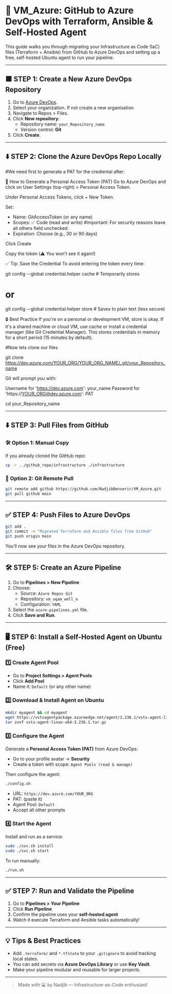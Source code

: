 # 🚀 VM_Azure: GitHub to Azure DevOps with Terraform, Ansible & Self-Hosted Agent

This guide walks you through migrating your Infrastructure as Code (IaC) files (Terraform + Ansible) from GitHub to Azure DevOps and setting up a free, self-hosted Ubuntu agent to run your pipeline.

---

## 🟪 STEP 1: Create a New Azure DevOps Repository

1. Go to [Azure DevOps](https://dev.azure.com).
2. Select your organization. If not create a new organisation
3. Navigate to Repos > Files.
4. Click **New repository**:
   - Repository name: `your_Repository_name`
   - Version control: **Git**
5. Click **Create**.

---

## ⬇️ STEP 2: Clone the Azure DevOps Repo Locally
#We need first to generate a PAT for the crediental after:

🔑 How to Generate a Personal Access Token (PAT)
Go to Azure DevOps and click on User Settings (top-right) > Personal Access Token.

Under Personal Access Tokens, click + New Token.

Set: 

- Name: GitAccessToken (or any name)
- Scopes: ✅ Code (read and write)   #important: For security reasons leave all others field unchecked.
- Expiration: Choose (e.g., 30 or 90 days)

Click Create

Copy the token (⚠️ You won’t see it again!)

✅ Tip: Save the Credential
To avoid entering the token every time:

git config --global credential.helper cache  # Temporarily stores
# or
git config --global credential.helper store  # Saves to plain text (less secure)

🔒 Best Practice
If you're on a personal or development VM, store is okay. If it's a shared machine or cloud VM, use cache or install a credential manager (like Git Credential Manager). This stores credentials in memory for a short period (15 minutes by default).

#Now lets clone our files

git clone https://dev.azure.com/YOUR_ORG/YOUR_ORG_NAME/_git/your_Repository_name

Git will prompt you with:

Username for 'https://dev.azure.com': your_name
Password for 'https://YOUR_ORG@dev.azure.com': PAT

cd your_Repository_name


---

## ⬇️ STEP 3: Pull Files from GitHub

### 🛠️ Option 1: Manual Copy

If you already cloned the GitHub repo:

```bash
cp -r ../github_repo/infrastructure ./infrastructure
```

### 🔗 Option 2: Git Remote Pull

```bash https://github.com/NadjibBenserir/VM_Azure.git
git remote add github https://github.com/NadjibBenserir/VM_Azure.git
git pull github main
```

---

## ✅ STEP 4: Push Files to Azure DevOps

```bash
git add .
git commit -m "Migrated Terraform and Ansible files from GitHub"
git push origin main
```

You’ll now see your files in the Azure DevOps repository.

---

## 🛠 STEP 5: Create an Azure Pipeline

1. Go to **Pipelines > New Pipeline**
2. Choose:
   - Source: `Azure Repos Git`
   - Repository: `vm_uqam_well_e`
   - Configuration: `YAML`
3. Select the `azure-pipelines.yml` file.
4. Click **Save and Run**.

---

## 🖥 STEP 6: Install a Self-Hosted Agent on Ubuntu (Free)

### 1️⃣ Create Agent Pool

- Go to **Project Settings > Agent Pools**
- Click **Add Pool**
- Name it: `Default` (or any other name)

### 2️⃣ Download & Install Agent on Ubuntu

```bash
mkdir myagent && cd myagent
wget https://vstsagentpackage.azureedge.net/agent/3.236.1/vsts-agent-linux-x64-3.236.1.tar.gz
tar zxvf vsts-agent-linux-x64-3.236.1.tar.gz
```

### 3️⃣ Configure the Agent

Generate a **Personal Access Token (PAT)** from Azure DevOps:

- Go to your profile avatar → **Security**
- Create a token with scope: `Agent Pools (read & manage)`

Then configure the agent:

```bash
./config.sh
```

- URL: `https://dev.azure.com/YOUR_ORG`
- PAT: (paste it)
- Agent Pool: `Default`
- Accept all other prompts

### 4️⃣ Start the Agent

Install and run as a service:

```bash
sudo ./svc.sh install
sudo ./svc.sh start
```

To run manually:

```bash
./run.sh
```

---

## ✅ STEP 7: Run and Validate the Pipeline

1. Go to **Pipelines > Your Pipeline**
2. Click **Run Pipeline**
3. Confirm the pipeline uses your **self-hosted agent**
4. Watch it execute Terraform and Ansible tasks automatically!

---

## 💡 Tips & Best Practices

- Add `.terraform/` and `*.tfstate` to your `.gitignore` to avoid tracking local states.
- You can add secrets via **Azure DevOps Library** or use **Key Vault**.
- Make your pipeline modular and reusable for larger projects.

---

> Made with 💻 by Nadjib — Infrastructure-as-Code enthusiast!
